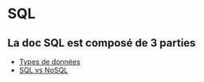 # SQL

## La doc SQL est composé de 3 parties 

*   [Types de données](types_de_données.md)
*   [SQL vs NoSQL](SQLvsNoSQL.md)
